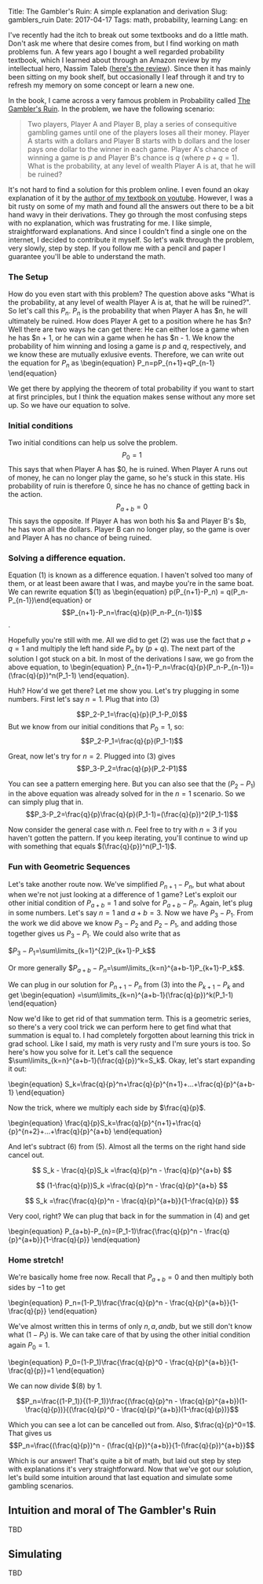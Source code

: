 Title: The Gambler's Ruin: A simple explanation and derivation
Slug: gamblers_ruin
Date: 2017-04-17
Tags: math, probability, learning
Lang: en

I've recently had the itch to break out some textbooks and do a little math. Don't ask me where that desire comes from, but I find working on math problems fun. A few years ago I bought a well regarded probability textbook, which I learned about through an Amazon review by my intellectual hero, Nassim Taleb ([here's the review](https://www.amazon.com/review/RBJX110Q38V9V)). Since then it has mainly been sitting on my book shelf, but occasionally I leaf through it and try to refresh my memory on some concept or learn a new one.

In the book, I came across a very famous problem in Probability called [The Gambler's Ruin](https://en.wikipedia.org/wiki/Gambler%27s_ruin). In the problem, we have the following scenario:

> Two players, Player A and Player B, play a series of consequitive gambling games until one of the players loses all their money. Player A starts with a dollars and Player B starts with b dollars and the loser pays one dollar to the winner in each game. Player A's chance of winning a game is $p$ and Player B's chance is $q$ (where $p+q=1$). What is the probability, at any level of wealth Player A is at, that he will be ruined?

It's not hard to find a solution for this problem online. I even found an okay explanation of it by the [author of my textbook on youtube](https://www.youtube.com/watch?v=Rr2iSKlengg&t). However, I was a bit rusty on some of my math and found all the answers out there to be a bit hand wavy in their derivations. They go through the most confusing steps with no explanation, which was frustrating for me. I like simple, straightforward explanations. And since I couldn't find a single one on the internet, I decided to contribute it myself. So let's walk through the problem, very slowly, step by step. If you follow me with a pencil and paper I guarantee you'll be able to understand the math.

### The Setup
How do you even start with this problem? The question above asks "What is the probability, at any level of wealth Player A is at, that he will be ruined?". So let's call this $P_n$.  $P_n$ is the probability that when Player A has $n, he will ultimately be ruined. How does Player A get to a position where he has $n? Well there are two ways he can get there: He can either lose a game when he has $n + 1, or he can win a game when he has $n - 1. We know the probability of him winning and losing a game is $p$ and $q$, respectively, and we know these are mutually exlusive events. Therefore, we can write out the equation for $P_n$ as \begin{equation} P_n=pP_{n+1}+qP_{n-1} \end{equation}

We get there by applying the theorem of total probability if you want to start at first principles, but I think the equation makes sense without any more set up. So we have our equation to solve.

### Initial conditions
Two initial conditions can help us solve the problem. $$P_0=1$$
This says that when Player A has $0, he is ruined. When Player A runs out of money, he can no longer play the game, so he's stuck in this state. His probability of ruin is therefore 0, since he has no chance of getting back in the action. $$P_{a+b}=0$$ This says the opposite. If Player A has won both his $a and Player B's $b, he has won all the dollars. Player B can no longer play, so the game is over and Player A has no chance of being ruined.

### Solving a difference equation.

Equation $(1)$ is known as a difference equation. I haven't solved too many of them, or at least been aware that I was, and maybe you're in the same boat. We can rewrite equation $(1) as \begin{equation} p(P_{n+1}-P_n) = q(P_n-P_{n-1})\end{equation}
or $$P_{n+1}-P_n=\frac{q}{p}(P_n-P_{n-1})$$.

Hopefully you're still with me. All we did to get $(2)$ was use the fact that $p+q=1$ and multiply the left hand side $P_n$ by $(p+q)$. The next part of the solution I got stuck on a bit. In most of the derivations I saw, we go from the above equation, to \begin{equation} P_{n+1}-P_n=\frac{q}{p}(P_n-P_{n-1})=(\frac{q}{p})^n(P_1-1) \end{equation}.

Huh? How'd we get there? Let me show you. Let's try plugging in some numbers. First let's say $n=1$. Plug that into $(3)$

$$P_2-P_1=\frac{q}{p}(P_1-P_0)$$
But we know from our initial conditions that $P_0=1$, so:
$$P_2-P_1=\frac{q}{p}(P_1-1)$$

Great, now let's try for $n=2$. Plugged into (3) gives
$$P_3-P_2=\frac{q}{p}(P_2-P1)$$

You can see a pattern emerging here. But you can also see that the $(P_2-P_1)$ in the above equation was already solved for in the $n=1$ scenario. So we can simply plug that in.
$$P_3-P_2=\frac{q}{p}\frac{q}{p}(P_1-1)=(\frac{q}{p})^2(P_1-1)$$

Now consider the general case with $n$. Feel free to try with $n=3$ if you haven't gotten the pattern. If you keep iterating, you'll continue to wind up with something that equals $(\frac{q}{p})^n(P_1-1)$.

### Fun with Geometric Sequences

Let's take another route now. We've simplified $P_{n+1}-P_n$, but what about when we're not just looking at a difference of 1 game? Let's exploit our other initial condition of $P_{a+b}=1$ and solve for $P_{a+b}-P_n$. Again, let's plug in some numbers. Let's say $n=1$ and $a+b=3$. Now we have $P_3-P_1$. From the work we did above we know $P_3-P_2$ and $P_2-P_1$, and adding those together gives us $P_3-P_1$. We could also write that as

$$P_3-P_1=$\sum\limits_{k=1}^{2}P_{k+1}-P_k$$

Or more generally
$$P_{a+b}-P_{n}=$\sum\limits_{k=n}^{a+b-1}P_{k+1}-P_k$$.

We can plug in our solution for $P_{n+1}-P_n$ from $(3)$ into the $P_{k+1}-P_k$ and get \begin{equation} =\sum\limits_{k=n}^{a+b-1}(\frac{q}{p})^k(P_1-1) \end{equation}

Now we'd like to get rid of that summation term. This is a geometric series, so there's a very cool trick we can perform here to get find what that summation is equal to. I had completely forgotten about learning this trick in grad school. Like I said, my math is very rusty and I'm sure yours is too. So here's how you solve for it. Let's call the sequence $\sum\limits_{k=n}^{a+b-1}(\frac{q}{p})^k=S_k$. Okay, let's start expanding it out:

\begin{equation} S_k=\frac{q}{p}^n+\frac{q}{p}^{n+1}+...+\frac{q}{p}^{a+b-1} \end{equation}

Now the trick, where we multiply each side by $\frac{q}{p}$.

\begin{equation} \frac{q}{p}S_k=\frac{q}{p}^{n+1}+\frac{q}{p}^{n+2}+...+\frac{q}{p}^{a+b} \end{equation}

And let's subtract $(6)$ from $(5)$. Almost all the terms on the right hand side cancel out.

$$ S_k - \frac{q}{p}S_k =\frac{q}{p}^n - \frac{q}{p}^{a+b} $$

$$ (1-\frac{q}{p})S_k =\frac{q}{p}^n - \frac{q}{p}^{a+b} $$

$$ S_k =\frac{\frac{q}{p}^n - \frac{q}{p}^{a+b}}{1-\frac{q}{p}} $$

Very cool, right? We can plug that back in for the summation in $(4)$ and get

\begin{equation} P_{a+b}-P_{n}=(P_1-1)\frac{\frac{q}{p}^n - \frac{q}{p}^{a+b}}{1-\frac{q}{p}} \end{equation}

### Home stretch!
We're basically home free now. Recall that $P_{a+b}=0$ and then multiply both sides by $-1$ to get

\begin{equation} P_n=(1-P_1)\frac{\frac{q}{p}^n - \frac{q}{p}^{a+b}}{1-\frac{q}{p}} \end{equation}


We've almost written this in terms of only $n,a, and b$, but we still don't know what $(1-P_1)$ is. We can take care of that by using the other initial condition again $P_0=1$.

\begin{equation} P_0=(1-P_1)\frac{\frac{q}{p}^0 - \frac{q}{p}^{a+b}}{1-\frac{q}{p}}=1 \end{equation}

We can now divide $(8) by 1.

$$P_n=\frac{(1-P_1)}{(1-P_1)}\frac{(\frac{q}{p}^n - \frac{q}{p}^{a+b})(1-\frac{q}{p})}{(\frac{q}{p}^0 - \frac{q}{p}^{a+b})(1-\frac{q}{p})}$$

Which you can see a lot can be cancelled out from. Also, $\frac{q}{p}^0=1$. That gives us
$$P_n=\frac{(\frac{q}{p})^n - (\frac{q}{p})^{a+b}}{1-(\frac{q}{p})^{a+b}}$$

Which is our answer! That's quite a bit of math, but laid out step by step with explanations it's very straightforward. Now that we've got our solution, let's build some intuition around that last equation and simulate some gambling scenarios.

## Intuition and moral of The Gambler's Ruin
TBD
## Simulating
TBD
